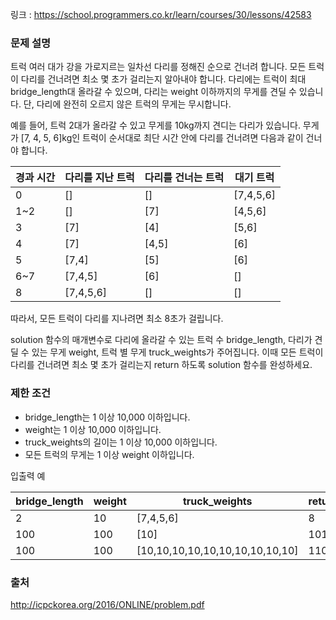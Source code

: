 링크 : https://school.programmers.co.kr/learn/courses/30/lessons/42583

### 문제 설명

트럭 여러 대가 강을 가로지르는 일차선 다리를 정해진 순으로 건너려 합니다. 모든 트럭이 다리를 건너려면 최소 몇 초가 걸리는지 알아내야 합니다. 다리에는 트럭이 최대 bridge_length대 올라갈 수 있으며, 다리는 weight 이하까지의 무게를 견딜 수 있습니다. 단, 다리에 완전히 오르지 않은 트럭의 무게는 무시합니다.

예를 들어, 트럭 2대가 올라갈 수 있고 무게를 10kg까지 견디는 다리가 있습니다. 무게가 [7, 4, 5, 6]kg인 트럭이 순서대로 최단 시간 안에 다리를 건너려면 다음과 같이 건너야 합니다.

경과 시간	| 다리를 지난 트럭	| 다리를 건너는 트럭| 대기 트럭
-|-|-|-
0	| [] | []	| [7,4,5,6]
1~2	| []| [7] |	[4,5,6]
3	| [7] | [4] |	[5,6]
4	| [7] |	[4,5] |	[6]
5	| [7,4] |	[5] |	[6]
6~7	| [7,4,5]	| [6] |	[]
8 |	[7,4,5,6] |	[] |	[]

따라서, 모든 트럭이 다리를 지나려면 최소 8초가 걸립니다.

solution 함수의 매개변수로 다리에 올라갈 수 있는 트럭 수 bridge_length, 다리가 견딜 수 있는 무게 weight, 트럭 별 무게 truck_weights가 주어집니다. 이때 모든 트럭이 다리를 건너려면 최소 몇 초가 걸리는지 return 하도록 solution 함수를 완성하세요.

### 제한 조건

- bridge_length는 1 이상 10,000 이하입니다.
- weight는 1 이상 10,000 이하입니다.
- truck_weights의 길이는 1 이상 10,000 이하입니다.
- 모든 트럭의 무게는 1 이상 weight 이하입니다.

입출력 예

bridge_length | weight |	truck_weights |	return
-|-|-|-
2 |	10 |	[7,4,5,6] |	8
100 |	100 |	[10] |	101
100 |	100 |	[10,10,10,10,10,10,10,10,10,10] |	110

### 출처

http://icpckorea.org/2016/ONLINE/problem.pdf
